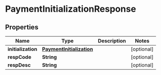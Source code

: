 

# PaymentInitializationResponse


## Properties

| Name | Type | Description | Notes |
|------------ | ------------- | ------------- | -------------|
|**initialization** | [**PaymentInitialization**](PaymentInitialization.md) |  |  [optional] |
|**respCode** | **String** |  |  [optional] |
|**respDesc** | **String** |  |  [optional] |



